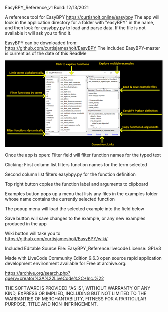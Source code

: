 EasyBPY_Reference_v1 
Build: 12/13/2021

A reference tool for EasyBPY
https://curtisholt.online/easybpy
The app will look in the application directory for a folder with "easyBPY" in the name, and then look for easybpy.py to load and parse data.
If the file is not available it will ask  you to find it.

EasyBPY can be downloaded from: https://github.com/curtisjamesholt/EasyBPY
The included EasyBPY-master is current as of the date of this ReadMe

![easypby_reference_preview](https://github.com/Ifelsethendo/EasyBPY_Reference/blob/main/preview/EasyBPY_REF_preview.png)


Once the app is open:
Filter field will filter function names for the typed text

Clicking:
First column list filters function names for the term selected

Second column list filters easybpy.py for the function definition

Top right button copies the function label and arguments to clipboard

Examples button pops up a menu that lists any files in the examples folder whose name contains the currently selected function 

The popup menu will load the selected example into the field below 

Save button will save changes to the example, or any new examples produced in the app

Wiki button will take you to https://github.com/curtisjamesholt/EasyBPY/wiki/


Included Editable Source File: EasyBPY_Reference.livecode
License: GPLv3

Made with LiveCode Community Edition 9.6.3 open source rapid application development environment available for Free at archive.org:

https://archive.org/search.php?query=creator%3A%22LiveCode%2C+Inc.%22

THE SOFTWARE IS PROVIDED "AS IS", WITHOUT WARRANTY OF ANY KIND, EXPRESS OR IMPLIED, INCLUDING BUT NOT LIMITED TO THE WARRANTIES OF MERCHANTABILITY, FITNESS FOR A PARTICULAR PURPOSE, TITLE AND NON-INFRINGEMENT.
